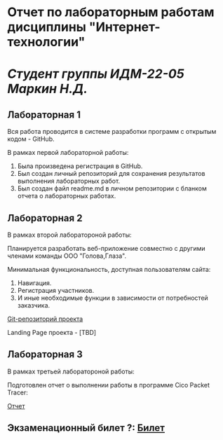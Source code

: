 # Отчет по лабораторным работам дисциплины "Интернет-технологии"
 # ___Студент группы ИДМ-22-05 Маркин Н.Д.___
 ## Лабораторная 1

Вся работа проводится в системе разработки программ с открытым кодом - GitHub.

В рамках первой лабораторной работы:

1. Была произведена регистрация в GitHub.
2. Был создан личный репозиторий для сохранения результатов выполнения лабораторных работ.
3. Был создан файл readme.md в личном репозитории с бланком отчета о лабораторных работах.

## Лабораторная 2

В рамках второй лаборатороной работы:

Планируется разработать веб-приложение совместно с другими членами команды ООО "Голова,Глаза".

Минимальная функциональность, доступная пользователям сайта:

1. Навигация.
2. Регистрация участников.
3. И иные необходимые функции в зависимости от потребностей заказчика.

[Git-репозиторий проекта](https://github.com/MarkinNikita/aboba)

Landing Page проекта - [TBD]

## Лабораторная 3

В рамках третьей лаборатороной работы:

Подготовлен отчет о выполнении работы в программе Cico Packet Tracer:

[Отчет](https://docs.google.com/document/d/1MXkx5OnNbrDOvScKbgKaxxiPgp3-GZzg/edit?usp=sharing&ouid=101144389843389099333&rtpof=true&sd=true)

## Экзаменационный билет ?: [Билет]()
